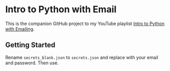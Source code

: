 # Intro to Python with Email

This is the companion GitHub project to my YouTube playlist [Intro to Python with Emailing](https://www.youtube.com/playlist?list=PL3rnX_-q4j_gWd3yTgG1YE5ZFXApX4Mzc).

## Getting Started

Rename `secrets_blank.json` to `secrets.json` and replace with your email and password. Then use.
